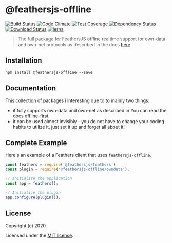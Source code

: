 # @feathersjs-offline

[![Build Status](https://travis-ci.org/mhillerstrom/feathersjs-offline.png?branch=master)](https://travis-ci.org/mhillerstrom/feathersjs-offline)
[![Code Climate](https://codeclimate.com/github/mhillerstrom/feathersjs-offline/badges/gpa.svg)](https://codeclimate.com/github/mhillerstrom/feathersjs-offline)
[![Test Coverage](https://codeclimate.com/github/mhillerstrom/feathersjs-offline/badges/coverage.svg)](https://codeclimate.com/github/mhillerstrom/feathersjs-offline/coverage)
[![Dependency Status](https://img.shields.io/david/mhillerstrom/feathersjs-offline.svg?style=flat-square)](https://david-dm.org/mhillerstrom/feathersjs-offline)
[![Download Status](https://img.shields.io/npm/dm/feathersjs-offline.svg?style=flat-square)](https://www.npmjs.com/package/feathersjs-offline)
[![lerna](https://img.shields.io/badge/maintained%20with-lerna-cc00ff.svg)](https://lerna.js.org/)

> The full package for FeathersJS offline realtime support for own-data and own-net protocols as described in the docs [here](https://docs.feathersjs.com/guides/offline-first/readme.html).


## Installation

```
npm install @feathersjs-offline --save
```

## Documentation

This collection of packages i interesting due to to mainly two things:
- it fully supports own-data and own-net as described in You can read the docs [offline-first](https://docs.feathersjs.com/guides/offline-first/readme.html).
- it can be used almost invisibly - you do not have to change your coding habits to utilize it, just set it up and forget all about it!


## Complete Example

Here's an example of a Feathers client that uses `feathersjs-offline`. 

```js
const feathers = require('@feathersjs/feathers');
const plugin = require('@feathersjs-offline/owndata');

// Initialize the application
const app = feathers();

// Initialize the plugin
app.configure(plugin());
```

## License

Copyright (c) 2020

Licensed under the [MIT license](LICENSE).
